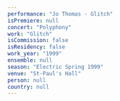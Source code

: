 ```yaml
---
performance: "Jo Thomas - Glitch"
isPremiere: null
concert: "Polyphony"
work: "Glitch"
isCommission: false
isResidency: false
work_year: "1999"
ensemble: null
season: "Electric Spring 1999"
venue: "St-Paul's Hall"
person: null
country: null
---
```


